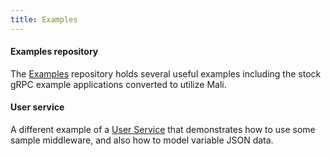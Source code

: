 ```yaml
---
title: Examples
---
```


#### Examples repository

The [Examples](https://github.com/malijs/examples) repository holds several
useful examples including the stock gRPC example applications converted to
utilize Mali.

#### User service

A different example of a [User Service](https://github.com/malijs/example-user-service)
that demonstrates how to use some sample middleware, and also how to model
variable JSON data.
